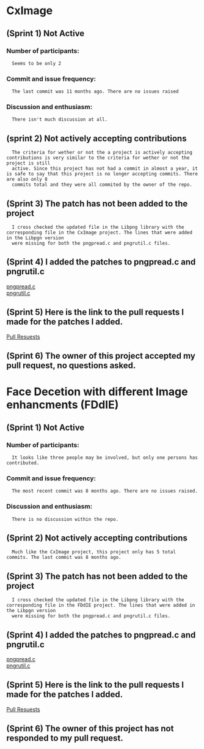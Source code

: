 # CxImage 
## (Sprint 1) Not Active
  ### Number of participants: 
      Seems to be only 2
  ### Commit and issue frequency:
      The last commit was 11 months ago. There are no issues raised
  ### Discussion and enthusiasm: 
      There isn't much discussion at all.
## (sprint 2) Not actively accepting contributions
      The criteria for wether or not the a project is actively accepting contributions is very similar to the criteria for wether or not the project is still
      active. Since this project has not had a commit in almost a year, it is safe to say that this project is no longer accepting commits. There are also only 8
      commits total and they were all commited by the owner of the repo.
## (Sprint 3) The patch has not been added to the project
      I cross checked the updated file in the Libpng library with the corresponding file in the CxImage project. The lines that were added in the Libpgn version
      were missing for both the pngpread.c and pngrutil.c files.
      
## (Sprint 4) I added the patches to pngpread.c and pngrutil.c
[pngpread.c](https://github.com/JGray17/CxImage/blob/master/sources/png/pngpread.c)\
[pngrutil.c](https://github.com/JGray17/CxImage/blob/master/sources/png/pngrutil.c)

## (Sprint 5) Here is the link to the pull requests I made for the patches I added.
[Pull Resuests](https://github.com/oben01/CxImage/pull/1)

## (Sprint 6) The owner of this project accepted my pull request, no questions asked.

# Face Decetion with different Image enhancments (FDdIE)
## (Sprint 1) Not Active
  ### Number of participants:
      It looks like three people may be involved, but only one persons has contributed.
  ### Commit and issue frequency:
      The most recent commit was 8 months ago. There are no issues raised.
  ### Discussion and enthusiasm:
      There is no discussion within the repo.
      
## (Sprint 2) Not actively accepting contributions
      Much like the CxImage project, this project only has 5 total commits. The last commit was 8 months ago.
      
## (Sprint 3) The patch has not been added to the project
      I cross checked the updated file in the Libpng library with the corresponding file in the FDdIE project. The lines that were added in the Libpgn version
      were missing for both the pngpread.c and pngrutil.c files.
      
## (Sprint 4) I added the patches to pngpread.c and pngrutil.c
[pngpread.c](https://github.com/JGray17/Face-Detection-with-Image-Enchantments/blob/master/opencv-master/3rdparty/libpng/pngpread.c)\
[pngrutil.c](https://github.com/JGray17/Face-Detection-with-Image-Enchantments/blob/master/opencv-master/3rdparty/libpng/pngrutil.c)

## (Sprint 5) Here is the link to the pull requests I made for the patches I added.
[Pull Resuests](https://github.com/AmitHasanShuvo/Face-Detection-with-Image-Enchantments/pull/2)

## (Sprint 6) The owner of this project has not responded to my pull request.
